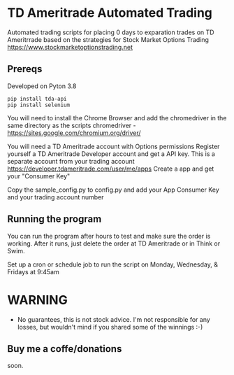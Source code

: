 # TD Ameritrade Automated Trading
Automated trading scripts for placing 0 days to exparation trades on TD Ameritrrade based on the strategies for Stock Market Options Trading
https://www.stockmarketoptionstrading.net


## Prereqs
Developed on Pyton 3.8
```
pip install tda-api
pip install selenium
```
You will need to install the Chrome Browser and add the chromedriver in the same directory as the scripts
chromedriver - https://sites.google.com/chromium.org/driver/

You will need a TD Ameritrade account with Options permissions 
Register yourself a TD Ameritrade Developer account and get a API key. This is a separate account from your trading account
https://developer.tdameritrade.com/user/me/apps
Create a app and get your "Consumer Key"

Copy the sample_config.py to config.py and add your App Consumer Key and your trading account number

## Running the program
You can run the program after hours to test and make sure the order is working. After it runs, just delete the order at TD Ameritrade or in Think or Swim.

Set up a cron or schedule job to run the script on Monday, Wednesday, & Fridays at 9:45am

# WARNING
- No guarantees, this is not stock advice.
I'm not responsible for any losses, but wouldn't mind if you shared some of the winnings :-)


## Buy me a coffe/donations
soon.